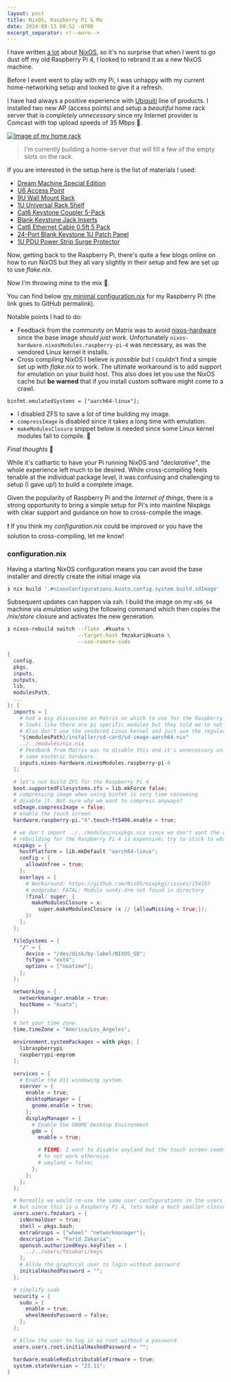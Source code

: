 ```yaml
---
layout: post
title: NixOS, Raspberry Pi & Me
date: 2024-08-13 08:52 -0700
excerpt_separator: <!--more-->
---
```


I have written [a lot](/archive) about [NixOS](https://nixos.org/), so it's no surprise that when I went to go
dust off my old Raspberry Pi 4, I looked to rebrand it as a new NixOS machine.

Before I event went to play with my Pi, I was unhappy with my current home-networking setup and looked to give it a refresh.

I have had always a positive experience with [Ubiquiti](https://www.ui.com/introduction) line of products. I installed two new AP (access points) and setup a _beautiful_ home rack server that is _completely unnecessary_ since my Internet provider is Comcast with top upload speeds of 35 Mbps 🥲.

<!--more-->

[![Image of my home rack](/assets/images/home_rack_50p.jpg)](/assets/images/home_rack.jpg)

> I'm currently building a home-server that will fill a few of the empty slots on the rack.

If you are interested in the setup here is the list of materials I used:
* [Dream Machine Special Edition](https://store.ui.com/us/en/collections/unifi-dream-machine/products/udm-se)
* [U6 Access Point](https://store.ui.com/us/en/collections/unifi-wifi-flagship-compact)
* [9U Wall Mount Rack](https://amzn.to/4fGP59A)
* [1U Universal Rack Shelf](https://amzn.to/3AvYFMc)
* [Cat6 Keystone Coupler 5-Pack](https://amzn.to/4fGcHLr)
* [Blank Keystone Jack Inserts](https://amzn.to/4dnyo1a)
* [Cat6 Ethernet Cable 0.5ft 5 Pack](https://amzn.to/3YHTLWr)
* [24-Port Blank Keystone 1U Patch Panel](https://amzn.to/46OzalE)
* [1U PDU Power Strip Surge Protector](https://amzn.to/3yE1iv6)

Now, getting back to the Raspberry Pi, there's quite a few blogs online on how to run NixOS but they all vary slightly in their setup
and few are set up to use _flake.nix_.

Now I'm throwing mine to the mix 🥳.

You can find below [my minimal configuration.nix](https://github.com/fzakaria/nix-home/blob/1a3aee1f2bf31bdeb638276bf2b6e8076e3413c1/machines/kuato/configuration.nix) for my Raspberry Pi (the link goes to GitHub permalink).

Notable points I had to do:
* Feedback from the community on Matrix was to avoid [nixos-hardware](https://github.com/NixOS/nixos-hardware) since the base image _should just work_.
Unfortunately `nixos-hardware.nixosModules.raspberry-pi-4` was necessary, as was the vendored Linux kernel it installs.
* Cross compiling NixOS I believe _is possible_ but I couldn't find a simple set up with _flake.nix_ to work. The ultimate workaround is to add
support for emulation on your build host. This also does let you use the NixOS cache but **be warned** that if you install custom software might come to a crawl.
```
binfmt.emulatedSystems = ["aarch64-linux"];
```
* I disabled ZFS to save a lot of time building my image.
* `compressImage` is disabled since it takes a long time with emulation.
* `makeModulesClosure` snippet below is needed since some Linux kernel modules fail to compile. 🤷

_Final thoughts_ 🤔

While it's cathartic to have your Pi running NixOS and _"declarative"_, the whole experience left much to be desired.
While cross-compiling feels tenable at the individual package level, it was confusing and challenging to setup (I gave up!) to build a complete image.

Given the popularity of Raspberry Pi and the _Internet of things_, there is a strong opportunity to bring a simple setup for Pi's into mainline Nixpkgs
with clear support and guidance on how to cross-compile the image.

❗ If you think my _configuration.nix_ could be improved or you have the solution to cross-compiling, let me know!

### configuration.nix

Having a starting NixOS configuration means you can avoid the base installer and 
directly create the initial image via
```bash
❯ nix build '.#nixosConfigurations.kuato.config.system.build.sdImage'
```

Subsequent updates can happen via _ssh_. I build the image on my `x86_64` machine via _emulation_ using
the following command which then copies the _/nix/store_ closure and activates the new generation.
```bash
❯ nixos-rebuild switch --flake .#kuato \
                       --target-host fmzakari@kuato \
                       --use-remote-sudo
```

```nix
{
  config,
  pkgs,
  inputs,
  outputs,
  lib,
  modulesPath,
  ...
}: {
  imports = [
    # had a big discussion on Matrix on which to use for the Raspberry Pi 4
    # looks like there are pi specific modules but they told me to not use them.
    # Also don't use the vendored Linux kernel and just use the regular one.
    "${modulesPath}/installer/sd-card/sd-image-aarch64.nix"
    ../../modules/nix.nix
    # Feedback from Matrix was to disable this and it's unnecessary unless you are using
    # some esoteric hardware.
    inputs.nixos-hardware.nixosModules.raspberry-pi-4
  ];

  # let's not build ZFS for the Raspberry Pi 4
  boot.supportedFilesystems.zfs = lib.mkForce false;
  # compressing image when using binfmt is very time consuming
  # disable it. Not sure why we want to compress anyways?
  sdImage.compressImage = false;
  # enable the touch screen
  hardware.raspberry-pi."4".touch-ft5406.enable = true;

  # we don't import ../../modules/nixpkgs.nix since we don't want the overlay
  # rebuilding for the Raspberry Pi 4 is expensive; try to stick to what is in the cache.
  nixpkgs = {
    hostPlatform = lib.mkDefault "aarch64-linux";
    config = {
      allowUnfree = true;
    };
    overlays = [
      # Workaround: https://github.com/NixOS/nixpkgs/issues/154163
      # modprobe: FATAL: Module sun4i-drm not found in directory
      (final: super: {
        makeModulesClosure = x:
          super.makeModulesClosure (x // {allowMissing = true;});
      })
    ];
  };

  fileSystems = {
    "/" = {
      device = "/dev/disk/by-label/NIXOS_SD";
      fsType = "ext4";
      options = ["noatime"];
    };
  };

  networking = {
    networkmanager.enable = true;
    hostName = "kuato";
  };

  # Set your time zone.
  time.timeZone = "America/Los_Angeles";

  environment.systemPackages = with pkgs; [
    libraspberrypi
    raspberrypi-eeprom
  ];

  services = {
    # Enable the X11 windowing system.
    xserver = {
      enable = true;
      desktopManager = {
        gnome.enable = true;
      };
      displayManager = {
        # Enable the GNOME Desktop Environment
        gdm = {
          enable = true;

          # FIXME: I want to disable wayland but the touch screen seems
          # to not work otherwise.
          # wayland = false;
        };
      };
    };
  };

  # Normally we would re-use the same user configurations in the users directory
  # but since this is a Raspberry Pi 4, lets make a much smaller closure.
  users.users.fmzakari = {
    isNormalUser = true;
    shell = pkgs.bash;
    extraGroups = ["wheel" "networkmanager"];
    description = "Farid Zakaria";
    openssh.authorizedKeys.keyFiles = [
      ../../users/fmzakari/keys
    ];
    # Allow the graphical user to login without password
    initialHashedPassword = "";
  };

  # simplify sudo
  security = {
    sudo = {
      enable = true;
      wheelNeedsPassword = false;
    };
  };

  # Allow the user to log in as root without a password.
  users.users.root.initialHashedPassword = "";

  hardware.enableRedistributableFirmware = true;
  system.stateVersion = "23.11";
}
```